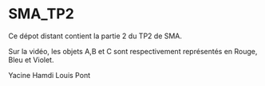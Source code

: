 # SMA_TP2

Ce dépot distant contient la partie 2 du TP2 de SMA.

Sur la vidéo, les objets A,B et C sont respectivement représentés en Rouge, Bleu et Violet.

Yacine Hamdi
Louis Pont

